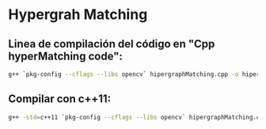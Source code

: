 # Hypergrah Matching

## Linea de compilación del código en "Cpp hyperMatching code":
```sh
g++ `pkg-config --cflags --libs opencv` hipergraphMatching.cpp -o hiper.out
```

## Compilar con c++11:

```sh
g++ -std=c++11 `pkg-config --cflags --libs opencv` hipergraphMatching.cpp -o hiper.out
```
